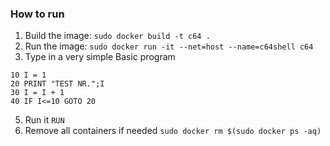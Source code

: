 ### How to run
1. Build the image: `sudo docker build -t c64 .`
2. Run the image: `sudo docker run -it --net=host --name=c64shell c64`
4. Type in a very simple Basic program
```
10 I = 1
20 PRINT "TEST NR.";I
30 I = I + 1
40 IF I<=10 GOTO 20
```
5. Run it `RUN`
6. Remove all containers if needed `sudo docker rm $(sudo docker ps -aq)`
